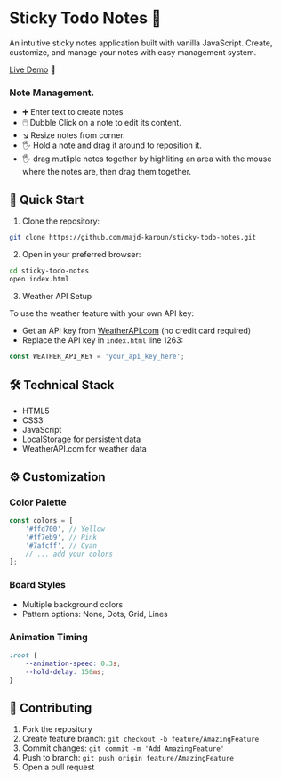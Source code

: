 #  Sticky Todo Notes 📝

An intuitive sticky notes application built with vanilla JavaScript. Create, customize, and manage your notes with easy management system.

[Live Demo](https://stickytodonotes.netlify.app) 🚀



### Note Management.
- ➕ Enter text to create notes
- 🖱️ Dubble Click on a note to edit its content.
- ↘️ Resize notes from corner.
- 🖐️ Hold a note and drag it around to reposition it.
- 🖐️ drag mutliple notes together by highliting an  area with the mouse where the notes are, then drag them together.



## 🚀 Quick Start

1. Clone the repository:
```bash
git clone https://github.com/majd-karoun/sticky-todo-notes.git
```

2. Open in your preferred browser:
```bash
cd sticky-todo-notes
open index.html
```

3. Weather API Setup

To use the weather feature with your own API key:

- Get an API key from [WeatherAPI.com](https://www.weatherapi.com/) (no credit card required)
- Replace the API key in `index.html` line 1263:
```javascript
const WEATHER_API_KEY = 'your_api_key_here';
```



## 🛠️ Technical Stack

- HTML5
- CSS3
- JavaScript
- LocalStorage for persistent data
- WeatherAPI.com for weather data


## ⚙️ Customization

### Color Palette
```javascript
const colors = [
    '#ffd700', // Yellow
    '#ff7eb9', // Pink
    '#7afcff', // Cyan
    // ... add your colors
];
```

### Board Styles
- Multiple background colors
- Pattern options: None, Dots, Grid, Lines

### Animation Timing
```css
:root {
    --animation-speed: 0.3s;
    --hold-delay: 150ms;
}
```


## 🤝 Contributing

1. Fork the repository
2. Create feature branch: `git checkout -b feature/AmazingFeature`
3. Commit changes: `git commit -m 'Add AmazingFeature'`
4. Push to branch: `git push origin feature/AmazingFeature`
5. Open a pull request

